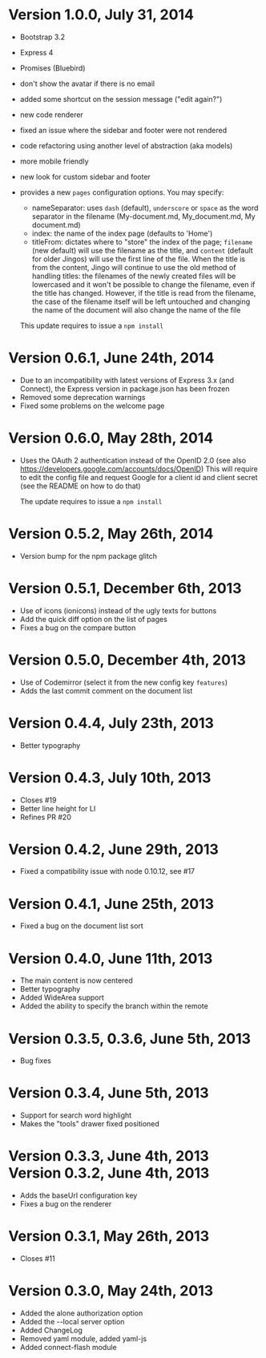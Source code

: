Version 1.0.0, July 31, 2014
=============================

- Bootstrap 3.2
- Express 4
- Promises (Bluebird)
- don't show the avatar if there is no email
- added some shortcut on the session message ("edit again?")
- new code renderer
- fixed an issue where the sidebar and footer were not rendered
- code refactoring using another level of abstraction (aka models)
- more mobile friendly
- new look for custom sidebar and footer
- provides a new `pages` configuration options. You may specify:
  - nameSeparator: uses `dash` (default), `underscore` or `space` as the word
    separator in the filename (My-document.md, My_document.md, My document.md)
  - index: the name of the index page (defaults to 'Home')
  - titleFrom: dictates where to "store" the index of the page; `filename` (new
    default) will use the filename as the title, and `content` (default for older
    Jingos) will use the first line of the file. When the title is from the
    content, Jingo will continue to use the old method of handling titles: the
    filenames of the newly created files will be lowercased and it won't be
    possible to change the filename, even if the title has changed. However, if
    the title is read from the filename, the case of the filename itself will be
    left untouched and changing the name of the document will also change the
    name of the file

  This update requires to issue a `npm install`

Version 0.6.1, June 24th, 2014
=============================

- Due to an incompatibility with latest versions of Express 3.x (and Connect),
  the Express version in package.json has been frozen
- Removed some deprecation warnings
- Fixed some problems on the welcome page

Version 0.6.0, May 28th, 2014
=============================

- Uses the OAuth 2 authentication instead of the OpenID 2.0
  (see also https://developers.google.com/accounts/docs/OpenID)
  This will require to edit the config file and request Google for
  a client id and client secret (see the README on how to do that)

  The update requires to issue a `npm install`

Version 0.5.2, May 26th, 2014
=============================

- Version bump for the npm package glitch

Version 0.5.1, December 6th, 2013
=============================

- Use of icons (ionicons) instead of the ugly texts for buttons
- Add the quick diff option on the list of pages
- Fixes a bug on the compare button

Version 0.5.0, December 4th, 2013
=============================

- Use of Codemirror (select it from the new config key `features`)
- Adds the last commit comment on the document list

Version 0.4.4, July 23th, 2013
=============================

- Better typography

Version 0.4.3, July 10th, 2013
=============================

- Closes #19
- Better line height for LI
- Refines PR #20

Version 0.4.2, June 29th, 2013
=============================

- Fixed a compatibility issue with node 0.10.12, see #17

Version 0.4.1, June 25th, 2013
=============================

- Fixed a bug on the document list sort

Version 0.4.0, June 11th, 2013
=============================

- The main content is now centered
- Better typography
- Added WideArea support
- Added the ability to specify the branch within the remote

Version 0.3.5, 0.3.6, June 5th, 2013
=============================

- Bug fixes

Version 0.3.4, June 5th, 2013
=============================

- Support for search word highlight
- Makes the "tools" drawer fixed positioned

Version 0.3.3, June 4th, 2013
Version 0.3.2, June 4th, 2013
=============================

- Adds the baseUrl configuration key
- Fixes a bug on the renderer

Version 0.3.1, May 26th, 2013
=============================

- Closes #11

Version 0.3.0, May 24th, 2013
=============================

- Added the alone authorization option
- Added the --local server option
- Added ChangeLog
- Removed yaml module, added yaml-js
- Added connect-flash module
